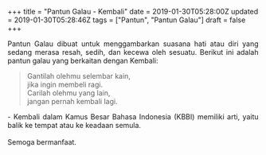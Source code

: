 +++
title = "Pantun Galau - Kembali"
date = 2019-01-30T05:28:00Z
updated = 2019-01-30T05:28:46Z
tags = ["Pantun", "Pantun Galau"]
draft = false
+++

<div dir="ltr" style="text-align: left;" trbidi="on"><div style="text-align: justify;">Pantun Galau dibuat untuk menggambarkan suasana hati atau diri yang sedang merasa resah, sedih, dan kecewa oleh sesuatu. Berikut ini adalah pantun galau yang berkaitan dengan Kembali:</div><blockquote class="tr_bq"><div style="text-align: left;">Gantilah olehmu selembar kain,<br />jika ingin membeli ragi.<br />Carilah olehmu yang lain,<br />jangan pernah kembali lagi. </div></blockquote><div style="text-align: justify;">- Kembali dalam Kamus Besar Bahasa Indonesia (KBBI) memiliki arti, yaitu balik ke tempat atau ke keadaan semula.</div><div style="text-align: justify;"><br /></div><div style="text-align: justify;">Semoga bermanfaat. </div></div>
